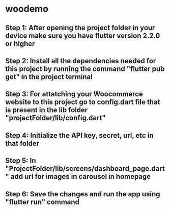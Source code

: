 # woodemo

## Step 1: After opening the project folder in your device make sure you have flutter version 2.2.0 or higher

## Step 2: Install all the dependencies needed for this project by running the command "flutter pub get" in the project terminal

## Step 3: For attatching your Woocommerce website to this project go to config.dart file that is present in the lib folder "projectFolder/lib/config.dart"

## Step 4: Initialize the API key, secret, url, etc in that folder

## Step 5: In "ProjectFolder/lib/screens/dashboard_page.dart" add url for images in carousel in homepage

## Step 6: Save the changes and run the app using "flutter run" command

